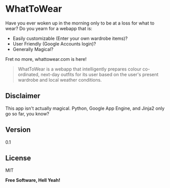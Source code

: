 WhatToWear
=========

Have you ever woken up in the morning only to be at a loss for what to wear? Do you yearn for a webapp that is:

  - Easily customizable (Enter your own wardrobe items)?
  - User Friendly (Google Accounts login)?
  - Generally Magical?

Fret no more, whattowear.com is here!

> WhatToWear is a webapp that intelligently prepares colour co-ordinated, 
> next-day outfits for its user based on the user's present wardrobe and local weather conditions.


Disclaimer
------
This app isn't actually magical. Python, Google App Engine, and Jinja2 only go so far, you know?

Version
----

0.1


License
----

MIT


**Free Software, Hell Yeah!**